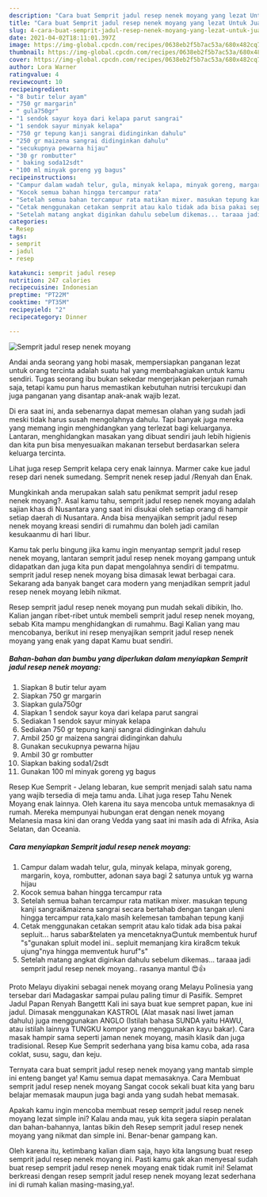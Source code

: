 ```yaml
---
description: "Cara buat Semprit jadul resep nenek moyang yang lezat Untuk Jualan"
title: "Cara buat Semprit jadul resep nenek moyang yang lezat Untuk Jualan"
slug: 4-cara-buat-semprit-jadul-resep-nenek-moyang-yang-lezat-untuk-jualan
date: 2021-04-02T18:11:01.397Z
image: https://img-global.cpcdn.com/recipes/0638eb2f5b7ac53a/680x482cq70/semprit-jadul-resep-nenek-moyang-foto-resep-utama.jpg
thumbnail: https://img-global.cpcdn.com/recipes/0638eb2f5b7ac53a/680x482cq70/semprit-jadul-resep-nenek-moyang-foto-resep-utama.jpg
cover: https://img-global.cpcdn.com/recipes/0638eb2f5b7ac53a/680x482cq70/semprit-jadul-resep-nenek-moyang-foto-resep-utama.jpg
author: Lora Warner
ratingvalue: 4
reviewcount: 10
recipeingredient:
- "8 butir telur ayam"
- "750 gr margarin"
- " gula750gr"
- "1 sendok sayur koya dari kelapa parut sangrai"
- "1 sendok sayur minyak kelapa"
- "750 gr tepung kanji sangrai didinginkan dahulu"
- "250 gr maizena sangrai didinginkan dahulu"
- "secukupnya pewarna hijau"
- "30 gr rombutter"
- " baking soda12sdt"
- "100 ml minyak goreng yg bagus"
recipeinstructions:
- "Campur dalam wadah telur, gula, minyak kelapa, minyak goreng, margarin, koya, rombutter, adonan saya bagi 2 satunya untuk yg warna hijau"
- "Kocok semua bahan hingga tercampur rata"
- "Setelah semua bahan tercampur rata matikan mixer. masukan tepung kanji sangrai&amp;maizena sangrai secara bertahab dengan tangan uleni hingga tercampur rata,kalo masih kelemesan tambahan tepung kanji"
- "Cetak menggunakan cetakan semprit atau kalo tidak ada bisa pakai sepluit... harus sabar&amp;telaten ya mencetaknya😊untuk membentuk huruf &#34;s&#34;gunakan spluit model ini.. sepluit memanjang kira kira8cm tekuk ujung&#34;nya hingga memventuk huruf&#34;s&#34;"
- "Setelah matang angkat diginkan dahulu sebelum dikemas... taraaa jadi semprit jadul resep nenek moyang.. rasanya mantul 😍👍"
categories:
- Resep
tags:
- semprit
- jadul
- resep

katakunci: semprit jadul resep 
nutrition: 247 calories
recipecuisine: Indonesian
preptime: "PT22M"
cooktime: "PT35M"
recipeyield: "2"
recipecategory: Dinner

---
```



![Semprit jadul resep nenek moyang](https://img-global.cpcdn.com/recipes/0638eb2f5b7ac53a/680x482cq70/semprit-jadul-resep-nenek-moyang-foto-resep-utama.jpg)

Andai anda seorang yang hobi masak, mempersiapkan panganan lezat untuk orang tercinta adalah suatu hal yang membahagiakan untuk kamu sendiri. Tugas seorang ibu bukan sekedar mengerjakan pekerjaan rumah saja, tetapi kamu pun harus memastikan kebutuhan nutrisi tercukupi dan juga panganan yang disantap anak-anak wajib lezat.

Di era  saat ini, anda sebenarnya dapat memesan olahan yang sudah jadi meski tidak harus susah mengolahnya dahulu. Tapi banyak juga mereka yang memang ingin menghidangkan yang terlezat bagi keluarganya. Lantaran, menghidangkan masakan yang dibuat sendiri jauh lebih higienis dan kita pun bisa menyesuaikan makanan tersebut berdasarkan selera keluarga tercinta. 

Lihat juga resep Semprit kelapa cery enak lainnya. Marmer cake kue jadul resep dari nenek sumedang. Semprit nenek resep jadul /Renyah dan Enak.

Mungkinkah anda merupakan salah satu penikmat semprit jadul resep nenek moyang?. Asal kamu tahu, semprit jadul resep nenek moyang adalah sajian khas di Nusantara yang saat ini disukai oleh setiap orang di hampir setiap daerah di Nusantara. Anda bisa menyajikan semprit jadul resep nenek moyang kreasi sendiri di rumahmu dan boleh jadi camilan kesukaanmu di hari libur.

Kamu tak perlu bingung jika kamu ingin menyantap semprit jadul resep nenek moyang, lantaran semprit jadul resep nenek moyang gampang untuk didapatkan dan juga kita pun dapat mengolahnya sendiri di tempatmu. semprit jadul resep nenek moyang bisa dimasak lewat berbagai cara. Sekarang ada banyak banget cara modern yang menjadikan semprit jadul resep nenek moyang lebih nikmat.

Resep semprit jadul resep nenek moyang pun mudah sekali dibikin, lho. Kalian jangan ribet-ribet untuk membeli semprit jadul resep nenek moyang, sebab Kita mampu menghidangkan di rumahmu. Bagi Kalian yang mau mencobanya, berikut ini resep menyajikan semprit jadul resep nenek moyang yang enak yang dapat Kamu buat sendiri.

<!--inarticleads1-->

##### Bahan-bahan dan bumbu yang diperlukan dalam menyiapkan Semprit jadul resep nenek moyang:

1. Siapkan 8 butir telur ayam
1. Siapkan 750 gr margarin
1. Siapkan  gula750gr
1. Siapkan 1 sendok sayur koya dari kelapa parut sangrai
1. Sediakan 1 sendok sayur minyak kelapa
1. Sediakan 750 gr tepung kanji sangrai didinginkan dahulu
1. Ambil 250 gr maizena sangrai didinginkan dahulu
1. Gunakan secukupnya pewarna hijau
1. Ambil 30 gr rombutter
1. Siapkan  baking soda1/2sdt
1. Gunakan 100 ml minyak goreng yg bagus


Resep Kue Semprit - Jelang lebaran, kue semprit menjadi salah satu nama yang wajib tersedia di meja tamu anda. Lihat juga resep Tahu Nenek Moyang enak lainnya. Oleh karena itu saya mencoba untuk memasaknya di rumah. Mereka mempunyai hubungan erat dengan nenek moyang Melanesia masa kini dan orang Vedda yang saat ini masih ada di Afrika, Asia Selatan, dan Oceania. 

<!--inarticleads2-->

##### Cara menyiapkan Semprit jadul resep nenek moyang:

1. Campur dalam wadah telur, gula, minyak kelapa, minyak goreng, margarin, koya, rombutter, adonan saya bagi 2 satunya untuk yg warna hijau
1. Kocok semua bahan hingga tercampur rata
1. Setelah semua bahan tercampur rata matikan mixer. masukan tepung kanji sangrai&amp;maizena sangrai secara bertahab dengan tangan uleni hingga tercampur rata,kalo masih kelemesan tambahan tepung kanji
1. Cetak menggunakan cetakan semprit atau kalo tidak ada bisa pakai sepluit... harus sabar&amp;telaten ya mencetaknya😊untuk membentuk huruf &#34;s&#34;gunakan spluit model ini.. sepluit memanjang kira kira8cm tekuk ujung&#34;nya hingga memventuk huruf&#34;s&#34;
1. Setelah matang angkat diginkan dahulu sebelum dikemas... taraaa jadi semprit jadul resep nenek moyang.. rasanya mantul 😍👍


Proto Melayu diyakini sebagai nenek moyang orang Melayu Polinesia yang tersebar dari Madagaskar sampai pulau paling timur di Pasifik. Sempret Jadul Papan Renyah Bangettt Kali ini saya buat kue sempret papan, kue ini jadul. Dimasak menggunakan KASTROL (Alat masak nasi liwet jaman dahulu) juga menggunakan ANGLO (Istilah bahasa SUNDA yaitu HAWU, atau istilah lainnya TUNGKU kompor yang menggunakan kayu bakar). Cara masak hampir sama seperti jaman nenek moyang, masih klasik dan juga tradisional. Resep Kue Semprit sederhana yang bisa kamu coba, ada rasa coklat, susu, sagu, dan keju. 

Ternyata cara buat semprit jadul resep nenek moyang yang mantab simple ini enteng banget ya! Kamu semua dapat memasaknya. Cara Membuat semprit jadul resep nenek moyang Sangat cocok sekali buat kita yang baru belajar memasak maupun juga bagi anda yang sudah hebat memasak.

Apakah kamu ingin mencoba membuat resep semprit jadul resep nenek moyang lezat simple ini? Kalau anda mau, yuk kita segera siapin peralatan dan bahan-bahannya, lantas bikin deh Resep semprit jadul resep nenek moyang yang nikmat dan simple ini. Benar-benar gampang kan. 

Oleh karena itu, ketimbang kalian diam saja, hayo kita langsung buat resep semprit jadul resep nenek moyang ini. Pasti kamu gak akan menyesal sudah buat resep semprit jadul resep nenek moyang enak tidak rumit ini! Selamat berkreasi dengan resep semprit jadul resep nenek moyang lezat sederhana ini di rumah kalian masing-masing,ya!.


